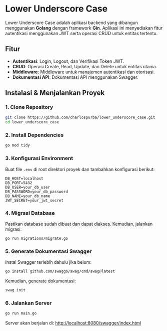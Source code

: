 # Lower Underscore Case

Lower Underscore Case adalah aplikasi backend yang dibangun menggunakan **Golang** dengan framework **Gin**. Aplikasi ini menyediakan fitur autentikasi menggunakan JWT serta operasi CRUD untuk entitas tertentu.

## Fitur

- **Autentikasi**: Login, Logout, dan Verifikasi Token JWT.
- **CRUD**: Operasi Create, Read, Update, dan Delete untuk entitas utama.
- **Middleware**: Middleware untuk manajemen autentikasi dan otorisasi.
- **Dokumentasi API**: Dokumentasi API menggunakan Swagger.

## Instalasi & Menjalankan Proyek

### 1. Clone Repository

```bash
git clone https://github.com/charlospurba/lower_underscore_case.git
cd lower_underscore_case
```

### 2. Install Dependencies

```bash
go mod tidy
```

### 3. Konfigurasi Environment

Buat file `.env` di root direktori proyek dan tambahkan konfigurasi berikut:

```env
DB_HOST=localhost
DB_PORT=5432
DB_USER=your_db_user
DB_PASSWORD=your_db_password
DB_NAME=your_db_name
JWT_SECRET=your_jwt_secret
```

### 4. Migrasi Database

Pastikan database sudah dibuat dan dapat diakses. Kemudian, jalankan migrasi:

```bash
go run migrations/migrate.go
```

### 5. Generate Dokumentasi Swagger

Instal Swagger terlebih dahulu jika belum:

```bash
go install github.com/swaggo/swag/cmd/swag@latest
```

Kemudian, generate dokumentasi:

```bash
swag init
```

### 6. Jalankan Server

```bash
go run main.go
```

Server akan berjalan di: [http://localhost:8080/swagger/index.html](http://localhost:8080/swagger/index.html)

